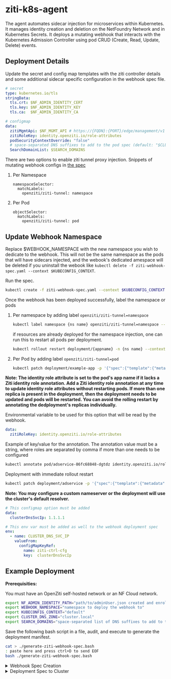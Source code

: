 # ziti-k8s-agent

The agent automates sidecar injection for microservices within Kubernetes. It manages identity creation and deletion on the NetFoundry Network and in Kubernetes Secrets. It deploys a mutating webhook that interacts with the Kubernetes Admission Controller using pod CRUD (Create, Read, Update, Delete) events. 

## Deployment Details

Update the secret and config map templates with the ziti controller details and some additional sidecar specific configuration in the webhook spec file.

```yaml
# secret
type: kubernetes.io/tls
stringData:
  tls.crt: $NF_ADMIN_IDENTITY_CERT
  tls.key: $NF_ADMIN_IDENTITY_KEY
  tls.ca:  $NF_ADMIN_IDENTITY_CA

# configmap
data:
  zitiMgmtApi: $NF_MGMT_API # https://{FQDN}:{PORT}/edge/management/v1                
  zitiRoleKey: identity.openziti.io/role-attributes
  podSecurityContextOverride: "false"
  # space-separated DNS suffixes to add to the pod spec (default: "$CLUSTER_DNS_ZONE {pod namespace}.svc.$CLUSTER_DNS_ZONE")
  SearchDomainList: $SEARCH_DOMAINS
```

There are two options to enable ziti tunnel proxy injection. Snippets of mutating webhook configs in [the spec](./deployment/ziti-webhook-spec.yaml) 

  1. Per Namespace

      ```shell
      namespaceSelector:
        matchLabels:
          openziti/ziti-tunnel: namespace
      ```

  1. Per Pod

      ```shell
      objectSelector:
        matchLabels:
          openziti/ziti-tunnel: pod
      ```

## Update Webhook Namespace

Replace $WEBHOOK_NAMESPACE with the new namespace you wish to dedicate to the webhook. This will not be the same namespace as the pods that will have sidecars injected, and the webook's dedicated amespace will be deleted if you uninstall the webook like `kubectl delete -f ziti-webhook-spec.yaml --context $KUBECONFIG_CONTEXT`.

Run the spec.  

```bash
kubectl create -f ziti-webhook-spec.yaml --context $KUBECONFIG_CONTEXT
```

Once the webhook has been deployed successfully, label the namespace or pods

1. Per namespace by adding label `openziti/ziti-tunnel=namespace`

    ```bash
    kubectl label namespace {ns name} openziti/ziti-tunnel=namespace --context $KUBECONFIG_CONTEXT
    ```

    if resources are already deployed for the namespace injection, one can run this to restart all pods per deployment.

    ```bash
    kubectl rollout restart deployment/{appname} -n {ns name} --context $KUBECONFIG_CONTEXT 
    ```

1. Per Pod by adding label `openziti/ziti-tunnel=pod`

    ```bash
    kubectl patch deployment/example-app -p '{"spec":{"template":{"metadata":{"labels":{"openziti/ziti-tunnel":"pod"}}}}}' -n $NAMESPACE --context $KUBECONFIG_CONTEXT
    ```

**Note: The identity role attribute is set to the pod's app name if it lacks a Ziti identity role annotation. Add a Ziti identity role annotation at any time to update identity role attributes without restarting pods. If more than one replica is present in the deployment, then the deployment needs to be updated and pods will be restarted. You can avoid the rolling restart by annotating the dedployment's replicas individually.**

Environmental variable to be used for this option that will be read by the webhook.

```yaml
data:
  zitiRoleKey: identity.openziti.io/role-attributes
```

Example of key/value for the annotation. The annotation value must be a string, where roles are separated by comma if more than one needs to be configured

```bash
kubectl annotate pod/adservice-86fc68848-dgtdz identity.openziti.io/role-attributes=sales,us-east --context $KUBECONFIG_CONTEXT
```

Deployment with immediate rollout restart

```bash
kubectl patch deployment/adservice -p '{"spec":{"template":{"metadata":{"annotations":{"identity.openziti.io/role-attributes":"us-east"}}}}}' --context $KUBECONFIG_CONTEXT
```

**Note: You may configure a custom nameserver or the deployment will use the cluster's default resolver.**

```yaml
# This configmap option must be added
data:
  clusterDnsSvcIp: 1.1.1.1

# This env var must be added as well to the webhook deployment spec
env:
  - name: CLUSTER_DNS_SVC_IP
    valueFrom:
      configMapKeyRef:
        name: ziti-ctrl-cfg
        key:  clusterDnsSvcIp
```

## Example Deployment

**Prerequisities:**

You must have an OpenZiti self-hosted network or an NF Cloud network.

```bash
export NF_ADMIN_IDENTITY_PATH="path/to/adminUser.json created and enrolled on NF Network"
export WEBHOOK_NAMESPACE="namespace to deploy the webhook to"
export KUBECONFIG_CONTEXT="default"
export CLUSTER_DNS_ZONE="cluster.local"
export SEARCH_DOMAINS="space-separated list of DNS suffixes to add to the pod spec (default: '$CLUSTER_DNS_ZONE {pod namespace}.svc.$CLUSTER_DNS_ZONE')"
```

Save the following bash script in a file, audit, and execute to generate the deployment manifest.

```bash
cat > ./generate-ziti-webhook-spec.bash
: paste here and press ctrl+D to send EOF
bash ./generate-ziti-webhook-spec.bash
```

<details><summary>Webhook Spec Creation</summary><p>

```bash
#!/usr/bin/env bash

set -o errexit
set -o pipefail
set -o nounset

export CTRL_MGMT_API=$(sed "s/client/management/" <<< `jq -r .ztAPI $NF_ADMIN_IDENTITY_PATH`)
export NF_ADMIN_IDENTITY_CERT_PATH="nf_identity_cert.pem"
export NF_ADMIN_IDENTITY_KEY_PATH="nf_identity_key.pem"
export NF_ADMIN_IDENTITY_CA_PATH="nf_identity_ca.pem"
sed "s/pem://" <<< `jq -r .id.cert $NF_ADMIN_IDENTITY_PATH` > $NF_ADMIN_IDENTITY_CERT_PATH
sed "s/pem://" <<< `jq -r .id.key $NF_ADMIN_IDENTITY_PATH` > $NF_ADMIN_IDENTITY_KEY_PATH
sed "s/pem://" <<< `jq -r .id.ca $NF_ADMIN_IDENTITY_PATH` > $NF_ADMIN_IDENTITY_CA_PATH
export NF_ADMIN_IDENTITY_CERT=$(sed "s/pem://" <<< `jq .id.cert $NF_ADMIN_IDENTITY_PATH`)
export NF_ADMIN_IDENTITY_KEY=$(sed "s/pem://" <<< `jq .id.key $NF_ADMIN_IDENTITY_PATH`)
export NF_ADMIN_IDENTITY_CA=$(sed "s/pem://" <<< `jq .id.ca $NF_ADMIN_IDENTITY_PATH`)

cat <<EOF >ziti-webhook-spec.yaml
---
apiVersion: v1
kind: Namespace
metadata:
  name: $WEBHOOK_NAMESPACE

---
apiVersion: cert-manager.io/v1
kind: Issuer
metadata:
  name: selfsigned-issuer
  namespace: $WEBHOOK_NAMESPACE
spec:
  selfSigned: {}

---
apiVersion: cert-manager.io/v1
kind: Certificate
metadata:
  name: ziti-admission-cert
  namespace: $WEBHOOK_NAMESPACE
spec:
  secretName: ziti-webhook-server-cert
  duration: 2160h # 90d
  renewBefore: 360h # 15d
  subject:
    organizations:
    - netfoundry
  commonName: ziti-admission-service.$WEBHOOK_NAMESPACE.svc.$CLUSTER_DNS_ZONE
  isCA: false
  privateKey:
    algorithm: RSA
    encoding: PKCS1
    size: 2048
    rotationPolicy: Always
  usages:
    - server auth
    - client auth
  dnsNames:
  - ziti-admission-service.$WEBHOOK_NAMESPACE.svc.$CLUSTER_DNS_ZONE
  - ziti-admission-service.$WEBHOOK_NAMESPACE.svc.$CLUSTER_DNS_ZONE
  issuerRef:
    kind: Issuer
    name: selfsigned-issuer

---
apiVersion: v1
kind: Service
metadata:
  name: ziti-admission-service
  namespace: $WEBHOOK_NAMESPACE
spec:
  selector:
    app: ziti-admission-webhook
  ports:
    - name: https
      protocol: TCP
      port: 443
      targetPort: 9443
  type: ClusterIP

---
apiVersion: apps/v1
kind: Deployment
metadata:
  name: ziti-admission-wh-deployment
  namespace: $WEBHOOK_NAMESPACE
spec:
  replicas: 1
  selector:
    matchLabels:
      app: ziti-admission-webhook
  template:
    metadata:
      labels:
        app: ziti-admission-webhook
    spec:
      containers:
      - name: ziti-admission-webhook
        image: docker.io/elblag91/ziti-k8s-agent:latest
        imagePullPolicy: Always
        ports:
        - containerPort: 9443
        args:
          - webhook
        env:
          - name: TLS-CERT
            valueFrom:
              secretKeyRef:
                name: ziti-webhook-server-cert
                key: tls.crt
          - name: TLS-PRIVATE-KEY
            valueFrom:
              secretKeyRef:
                name: ziti-webhook-server-cert
                key: tls.key
          - name: ZITI_CTRL_MGMT_API
            valueFrom:
              configMapKeyRef:
                name: ziti-ctrl-cfg
                key:  zitiMgmtApi
          - name: ZITI_CTRL_ADMIN_CERT
            valueFrom:
              secretKeyRef:
                name: ziti-ctrl-tls
                key:  tls.crt
          - name: ZITI_CTRL_ADMIN_KEY
            valueFrom:
              secretKeyRef:
                name: ziti-ctrl-tls
                key:  tls.key
          - name: ZITI_ROLE_KEY
            valueFrom:
              configMapKeyRef:
                name: ziti-ctrl-cfg
                key:  zitiRoleKey
          - name: POD_SECURITY_CONTEXT_OVERRIDE
            valueFrom:
              configMapKeyRef:
                name: ziti-ctrl-cfg
                key:  podSecurityContextOverride
          - name: SEARCH_DOMAIN_LIST
            valueFrom:
              configMapKeyRef:
                name: ziti-ctrl-cfg
                key:  SearchDomainList

---
apiVersion: admissionregistration.k8s.io/v1
kind: MutatingWebhookConfiguration
metadata:
  name: ziti-tunnel-sidecar
  annotations:
    cert-manager.io/inject-ca-from: $WEBHOOK_NAMESPACE/ziti-admission-cert
webhooks:
  - name: tunnel.ziti.webhook
    admissionReviewVersions: ["v1"]
    namespaceSelector:
      matchLabels:
        openziti/ziti-tunnel: enabled
    rules:
      - operations: ["CREATE","UPDATE","DELETE"]
        apiGroups: [""]
        apiVersions: ["v1","v1beta1"]
        resources: ["pods"]
        scope: "*"
    clientConfig:
      service:
        name: ziti-admission-service
        namespace: $WEBHOOK_NAMESPACE
        port: 443
        path: "/ziti-tunnel"
      caBundle: ""
    sideEffects: None
    timeoutSeconds: 30

---
kind: ClusterRole
apiVersion: rbac.authorization.k8s.io/v1
metadata:
  namespace: $WEBHOOK_NAMESPACE
  name: ziti-agent-wh-roles
rules:
- apiGroups: [""] # "" indicates the core API group
  resources: ["secrets"]
  verbs: ["get", "list", "create", "delete"]
- apiGroups: [""]
  resources: ["services"]
  verbs: ["get"]

---
apiVersion: rbac.authorization.k8s.io/v1
kind: ClusterRoleBinding
metadata:
  name: ziti-agent-wh
roleRef:
  apiGroup: rbac.authorization.k8s.io
  kind: ClusterRole
  name: ziti-agent-wh-roles
subjects:
- kind: ServiceAccount
  name: default
  namespace: $WEBHOOK_NAMESPACE

---
apiVersion: v1
kind: Secret
metadata:
  name: ziti-ctrl-tls
  namespace: $WEBHOOK_NAMESPACE
type: kubernetes.io/tls
stringData:
  tls.crt: $NF_ADMIN_IDENTITY_CERT
  tls.key: $NF_ADMIN_IDENTITY_KEY
  tls.ca:  $NF_ADMIN_IDENTITY_CA

---
apiVersion: v1
kind: ConfigMap
metadata:
  name: ziti-ctrl-cfg
  namespace: $WEBHOOK_NAMESPACE
data:
  zitiMgmtApi: $CTRL_MGMT_API
  zitiRoleKey: identity.openziti.io/role-attributes
  podSecurityContextOverride: "true"
  SearchDomainList: $SEARCH_DOMAINS
EOF
```

</p></details>

<details><summary>Deployment Spec to Cluster</summary><p>

```bash
kubectl create -f ziti-webhook-spec.yaml --context $KUBECONFIG_CONTEXT
```

</p></details>
